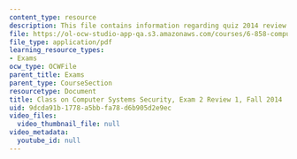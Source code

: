 ```yaml
---
content_type: resource
description: This file contains information regarding quiz 2014 review.
file: https://ol-ocw-studio-app-qa.s3.amazonaws.com/courses/6-858-computer-systems-security-fall-2014/9dcda91b1778a5bbfa78d6b905d2e9ec_MIT6_858F14_q14_2_review1.pdf
file_type: application/pdf
learning_resource_types:
- Exams
ocw_type: OCWFile
parent_title: Exams
parent_type: CourseSection
resourcetype: Document
title: Class on Computer Systems Security, Exam 2 Review 1, Fall 2014
uid: 9dcda91b-1778-a5bb-fa78-d6b905d2e9ec
video_files:
  video_thumbnail_file: null
video_metadata:
  youtube_id: null
---
```

